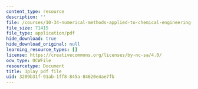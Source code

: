 ```yaml
---
content_type: resource
description: ''
file: /courses/10-34-numerical-methods-applied-to-chemical-engineering-fall-2015/3209b31f91ab1ff8845a84620e4ae7fb_M19mzHT8JM4.pdf
file_size: 71415
file_type: application/pdf
hide_download: true
hide_download_original: null
learning_resource_types: []
license: https://creativecommons.org/licenses/by-nc-sa/4.0/
ocw_type: OCWFile
resourcetype: Document
title: 3play pdf file
uid: 3209b31f-91ab-1ff8-845a-84620e4ae7fb
---
```

